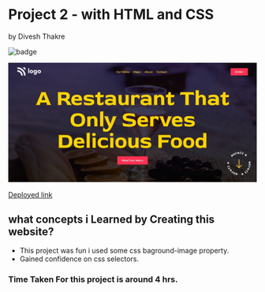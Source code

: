 # Project 2 - with HTML and CSS

by Divesh Thakre


 ![badge](https://img.shields.io/badge/Project-2-blue)


![preview](./assets/02.jpg)

[Deployed link ](https://divesh1.netlify.app/)

## what concepts i Learned by Creating this website?

- This project was fun i used some css baground-image property.
- Gained confidence on css selectors.

### Time Taken For this project is around 4 hrs.
